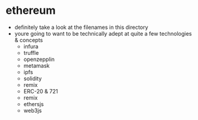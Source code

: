 # ethereum

- definitely take a look at the filenames in this directory
- youre going to want to be technically adept at quite a few technologies & concepts
  - infura
  - truffle
  - openzepplin
  - metamask
  - ipfs
  - solidity
  - remix
  - ERC-20 & 721
  - remix
  - ethersjs
  - web3js
